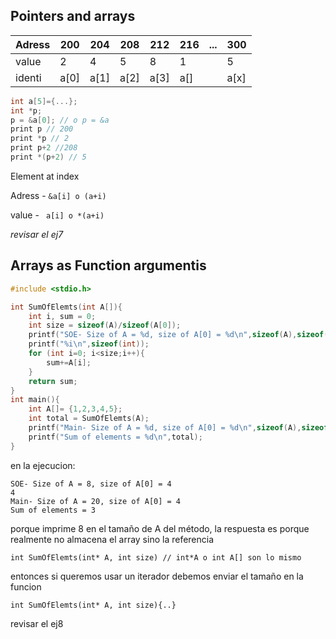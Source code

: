 <!--22:03-->
## Pointers and arrays


| Adress | 200  | 204  | 208  | 212  | 216 | ... | 300  |
|--------|------|------|------|------|-----|-----|------|
| value  | 2    | 4    | 5    | 8    | 1   |     | 5    |
| identi | a[0] | a[1] | a[2] | a[3] | a[] |     | a[x] |


```C
int a[5]={...};
int *p;
p = &a[0]; // o p = &a
print p // 200 
print *p // 2
print p+2 //208
print *(p+2) // 5
```
Element at index

Adress - `&a[i] o (a+i)` 

value  - ` a[i] o *(a+i)`

*revisar el ej7*

## Arrays as Function argumentis

```C
#include <stdio.h>

int SumOfElemts(int A[]){
    int i, sum = 0;
    int size = sizeof(A)/sizeof(A[0]);
    printf("SOE- Size of A = %d, size of A[0] = %d\n",sizeof(A),sizeof(A[0]));
    printf("%i\n",sizeof(int));
    for (int i=0; i<size;i++){
        sum+=A[i];
    }
    return sum;
}
int main(){
    int A[]= {1,2,3,4,5};
    int total = SumOfElemts(A);
    printf("Main- Size of A = %d, size of A[0] = %d\n",sizeof(A),sizeof(A[0]));
    printf("Sum of elements = %d\n",total);
}

```

en la ejecucion: 
```
SOE- Size of A = 8, size of A[0] = 4
4
Main- Size of A = 20, size of A[0] = 4
Sum of elements = 3
```
<!--23:30-->

porque imprime 8 en el tamaño de A del método, la respuesta es porque realmente no almacena el array sino la referencia 

`int SumOfElemts(int* A, int size) // int*A o int A[] son lo mismo`

entonces si queremos usar un iterador debemos enviar el tamaño en la funcion

`int SumOfElemts(int* A, int size){..} `

revisar el ej8


